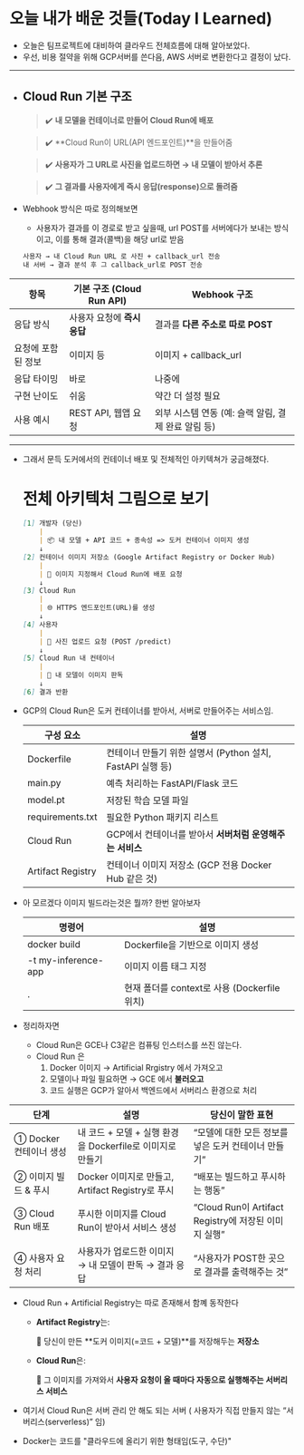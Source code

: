# 오늘 내가 배운 것들(Today I Learned)

- 오늘은 팀프로젝트에 대비하여 클라우드 전체흐름에 대해 알아보았다.
- 우선, 비용 절약을 위해 GCP서버를 쓴다음, AWS 서버로 변환한다고 결정이 났다.

---

- ## **Cloud Run 기본 구조**

    > ✔️ **내 모델을 컨테이너로 만들어 Cloud Run에 배포**

    > ✔️ **Cloud Run이 URL(API 엔드포인트)**을 만들어줌

    > ✔️ **사용자가 그 URL로 사진을 업로드하면 → 내 모델이 받아서 추론**

    > ✔️ **그 결과를 사용자에게 즉시 응답(response)으로 돌려줌**

- Webhook 방식은 따로 정의해보면
    - 사용자가 결과를 이 경로로 받고 싶을때, url POST를 서버에다가 보내는 방식이고, 이를 통해 결과(콜백)을 해당 url로 받음

    ```markdown
    사용자 → 내 Cloud Run URL 로 사진 + callback_url 전송
    내 서버 → 결과 분석 후 그 callback_url로 POST 전송
    ```

| **항목**     | **기본 구조 (Cloud Run API)** | **Webhook 구조**                   |
| ---------- | ------------------------- | -------------------------------- |
| 응답 방식      | 사용자 요청에 **즉시 응답**         | 결과를 **다른 주소로 따로 POST**           |
| 요청에 포함된 정보 | 이미지 등                     | 이미지 + callback_url               |
| 응답 타이밍     | 바로                        | 나중에                              |
| 구현 난이도     | 쉬움                        | 약간 더 설정 필요                       |
| 사용 예시      | REST API, 웹앱 요청           | 외부 시스템 연동 (예: 슬랙 알림, 결제 완료 알림 등) |

---

- 그래서 문득 도커에서의 컨테이너 배포 및 전체적인 아키텍쳐가 궁금해졌다.

    # **전체 아키텍처 그림으로 보기**

    ```markdown
    [1] 개발자 (당신)
        |
        | 📦 내 모델 + API 코드 + 종속성 => 도커 컨테이너 이미지 생성
        ↓
    [2] 컨테이너 이미지 저장소 (Google Artifact Registry or Docker Hub)
        |
        | 🚀 이미지 지정해서 Cloud Run에 배포 요청
        ↓
    [3] Cloud Run
        |
        | 🌐 HTTPS 엔드포인트(URL)를 생성
        ↓
    [4] 사용자
        |
        | 📸 사진 업로드 요청 (POST /predict)
        ↓
    [5] Cloud Run 내 컨테이너
        |
        | 🤖 내 모델이 이미지 판독
        ↓
    [6] 결과 반환
    ```

- GCP의 Cloud Run은 도커 컨테이너를  받아서, 서버로 만들어주는 서비스임.

    | **구성 요소**         | **설명**                                    |
    | ----------------- | ----------------------------------------- |
    | Dockerfile        | 컨테이너 만들기 위한 설명서 (Python 설치, FastAPI 실행 등) |
    | main.py           | 예측 처리하는 FastAPI/Flask 코드                  |
    | model.pt          | 저장된 학습 모델 파일                              |
    | requirements.txt  | 필요한 Python 패키지 리스트                        |
    | Cloud Run         | GCP에서 컨테이너를 받아서 **서버처럼 운영해주는 서비스**        |
    | Artifact Registry | 컨테이너 이미지 저장소 (GCP 전용 Docker Hub 같은 것)     |

- 아 모르겠다 이미지 빌드라는것은 뭘까? 한번 알아보자

    | **명령어**              | **설명**                             |
    | -------------------- | ---------------------------------- |
    | docker build         | Dockerfile을 기반으로 이미지 생성            |
    | \-t my-inference-app | 이미지 이름 태그 지정                       |
    | .                    | 현재 폴더를 context로 사용 (Dockerfile 위치) |

- 정리하자면
    -  Cloud Run은 GCE나 C3같은 컴퓨팅 인스터스를 쓰진 않는다.
    - Cloud Run 은
        1. Docker 이미지 → Artificial Rrgistry 에서 가져오고
        2. 모델이나 파일 필요하면 → GCE 에서 **불러오고**
        3. 코드 실행은 GCP가 알아서 백엔드에서 서버리스 환경으로 처리

| **단계**           | **설명**                                  | **당신이 말한 표현**                              |
| ---------------- | --------------------------------------- | ------------------------------------------ |
| ① Docker 컨테이너 생성 | 내 코드 + 모델 + 실행 환경을 Dockerfile로 이미지로 만들기 | “모델에 대한 모든 정보를 넣은 도커 컨테이너 만들기”             |
| ② 이미지 빌드 & 푸시    | Docker 이미지로 만들고, Artifact Registry로 푸시  | “배포는 빌드하고 푸시하는 행동”                         |
| ③ Cloud Run 배포   | 푸시한 이미지를 Cloud Run이 받아서 서비스 생성          | “Cloud Run이 Artifact Registry에 저장된 이미지 실행” |
| ④ 사용자 요청 처리      | 사용자가 업로드한 이미지 → 내 모델이 판독 → 결과 응답        | “사용자가 POST한 곳으로 결과를 출력해주는 것”               |

- Cloud Run + Artificial Registry는 따로 존재해서 함꼐 동작한다
    - **Artifact Registry**는:

        🔹 당신이 만든 **도커 이미지(=코드 + 모델)**를 저장해두는 **저장소**

    - **Cloud Run**은:

        🔹 그 이미지를 가져와서 **사용자 요청이 올 때마다 자동으로 실행해주는 서버리스 서비스**

- 여기서 Cloud Run은 서버 관리 안 해도 되는 서버 ( 사용자가 직접 만들지 않는 “서버리스(serverless)” 임)
- Docker는 코드를 "클라우드에 올리기 위한 형태임(도구, 수단)"